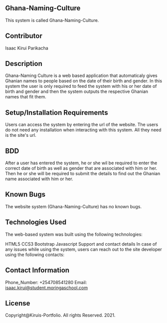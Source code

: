 ## Ghana-Naming-Culture
This system is called Ghana-Naming-Culture.

## Contributor
Isaac Kirui Parikacha
## Description
Ghana-Naming Culture is a web based application that automaticaly gives Ghanian names to people based on the date of their birth and gender. In this system the user is only required to feed the system with his or her date of birth and gender and then the system outputs the respective Ghanian names that fit them.

## Setup/Installation Requirements
Users can access the system by entering the url of the website. The users do not need any installation when interacting with this system. All they need is the site's url.
## BDD
After a user has entered the system, he or she wil be required to enter the correct date of birth as well as gender that are associated with him or her. Then he or she will be required to submit the details to find out the Ghanian name associated with him or her.

## Known Bugs
The website system (Ghana-Naming-Culture) has no known bugs.

## Technologies Used
The web-based system was built using the following technologies:

HTML5
CCS3
Bootstrap
Javascript
Support and contact details
In case of any issues while using the system, users can reach out to the site developer using the following contacts:
## Contact Information
Phone_Number: +254708541280
Email: isaac.kirui@student.moringaschool.com
## License
Copyright@Kiruis-Portfolio. All rights Reserved. 2021.